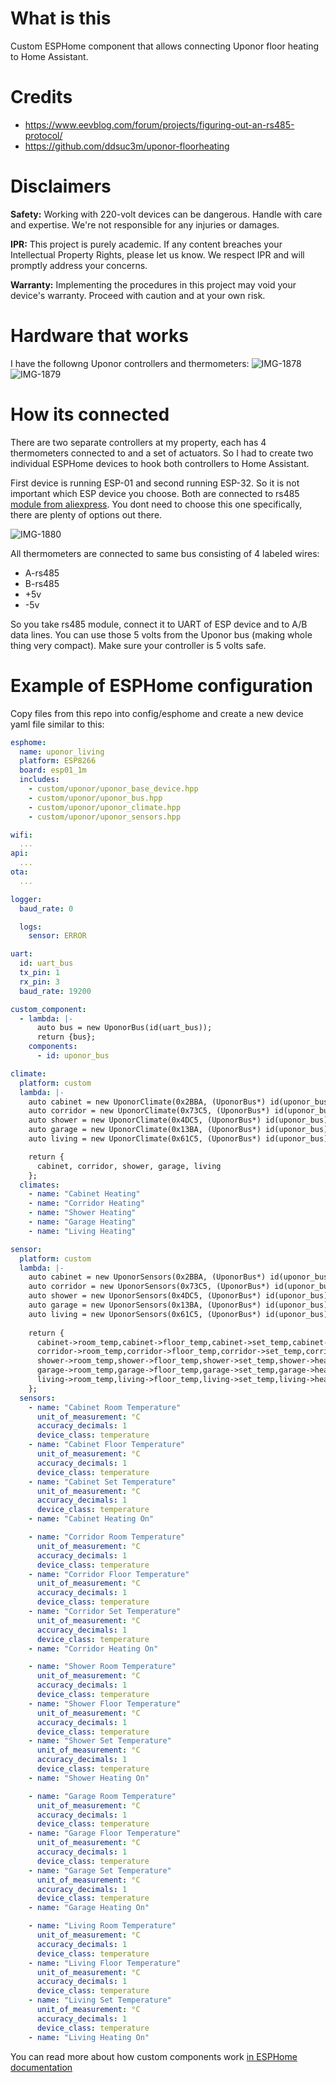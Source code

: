 # What is this

Custom ESPHome component that allows connecting Uponor floor heating to Home Assistant.

# Credits

- https://www.eevblog.com/forum/projects/figuring-out-an-rs485-protocol/
- https://github.com/ddsuc3m/uponor-floorheating

# Disclaimers

**Safety:** Working with 220-volt devices can be dangerous. Handle with care and expertise. We're not responsible for any injuries or damages.

**IPR:** This project is purely academic. If any content breaches your Intellectual Property Rights, please let us know. We respect IPR and will promptly address your concerns.

**Warranty:** Implementing the procedures in this project may void your device's warranty. Proceed with caution and at your own risk.

# Hardware that works

I have the followng Uponor controllers and thermometers:
![IMG-1878](https://github.com/jaxer/uponor/assets/202096/ea6d0e04-f4c3-4eab-9e98-0ccf560d3e62)
![IMG-1879](https://github.com/jaxer/uponor/assets/202096/1196b35e-383a-4d22-8dd2-d5e48add2870)

# How its connected

There are two separate controllers at my property, each has 4 thermometers connected to and a set of actuators.
So I had to create two individual ESPHome devices to hook both controllers to Home Assistant.

First device is running ESP-01 and second running ESP-32. So it is not important which ESP device you choose.
Both are connected to rs485 [module from aliexpress](https://www.aliexpress.com/item/32817720482.html?spm=a2g0o.order_list.order_list_main.30.789f180253LHvf). You dont need to choose this one specifically, there are plenty of options out there.

![IMG-1880](https://github.com/jaxer/uponor/assets/202096/d74dfc7d-894c-4b46-8b61-cf754bc57608)

All thermometers are connected to same bus consisting of 4 labeled wires:
- A-rs485
- B-rs485
- +5v
- -5v

So you take rs485 module, connect it to UART of ESP device and to A/B data lines. You can use those 5 volts from the Uponor bus (making whole thing very compact). Make sure your controller is 5 volts safe.

# Example of ESPHome configuration

Copy files from this repo into config/esphome and create a new device yaml file similar to this:

```yaml
esphome:
  name: uponor_living
  platform: ESP8266
  board: esp01_1m
  includes:
    - custom/uponor/uponor_base_device.hpp
    - custom/uponor/uponor_bus.hpp
    - custom/uponor/uponor_climate.hpp
    - custom/uponor/uponor_sensors.hpp

wifi:
  ...
api:
  ...
ota:
  ...

logger:
  baud_rate: 0

  logs:
    sensor: ERROR

uart:
  id: uart_bus
  tx_pin: 1
  rx_pin: 3
  baud_rate: 19200

custom_component:
  - lambda: |-
      auto bus = new UponorBus(id(uart_bus));
      return {bus};
    components:
      - id: uponor_bus

climate:
  platform: custom
  lambda: |-
    auto cabinet = new UponorClimate(0x2BBA, (UponorBus*) id(uponor_bus));
    auto corridor = new UponorClimate(0x73C5, (UponorBus*) id(uponor_bus));
    auto shower = new UponorClimate(0x4DC5, (UponorBus*) id(uponor_bus));
    auto garage = new UponorClimate(0x13BA, (UponorBus*) id(uponor_bus));
    auto living = new UponorClimate(0x61C5, (UponorBus*) id(uponor_bus));

    return {
      cabinet, corridor, shower, garage, living
    };
  climates:
    - name: "Cabinet Heating"
    - name: "Corridor Heating"
    - name: "Shower Heating"
    - name: "Garage Heating"
    - name: "Living Heating"

sensor:
  platform: custom
  lambda: |-
    auto cabinet = new UponorSensors(0x2BBA, (UponorBus*) id(uponor_bus));
    auto corridor = new UponorSensors(0x73C5, (UponorBus*) id(uponor_bus));
    auto shower = new UponorSensors(0x4DC5, (UponorBus*) id(uponor_bus));
    auto garage = new UponorSensors(0x13BA, (UponorBus*) id(uponor_bus));
    auto living = new UponorSensors(0x61C5, (UponorBus*) id(uponor_bus));
    
    return {
      cabinet->room_temp,cabinet->floor_temp,cabinet->set_temp,cabinet->heating,
      corridor->room_temp,corridor->floor_temp,corridor->set_temp,corridor->heating,
      shower->room_temp,shower->floor_temp,shower->set_temp,shower->heating,
      garage->room_temp,garage->floor_temp,garage->set_temp,garage->heating,
      living->room_temp,living->floor_temp,living->set_temp,living->heating,
    };
  sensors:
    - name: "Cabinet Room Temperature"
      unit_of_measurement: °C
      accuracy_decimals: 1
      device_class: temperature
    - name: "Cabinet Floor Temperature"
      unit_of_measurement: °C
      accuracy_decimals: 1
      device_class: temperature
    - name: "Cabinet Set Temperature"
      unit_of_measurement: °C
      accuracy_decimals: 1
      device_class: temperature
    - name: "Cabinet Heating On"

    - name: "Corridor Room Temperature"
      unit_of_measurement: °C
      accuracy_decimals: 1
      device_class: temperature
    - name: "Corridor Floor Temperature"
      unit_of_measurement: °C
      accuracy_decimals: 1
      device_class: temperature
    - name: "Corridor Set Temperature"
      unit_of_measurement: °C
      accuracy_decimals: 1
      device_class: temperature
    - name: "Corridor Heating On"

    - name: "Shower Room Temperature"
      unit_of_measurement: °C
      accuracy_decimals: 1
      device_class: temperature
    - name: "Shower Floor Temperature"
      unit_of_measurement: °C
      accuracy_decimals: 1
      device_class: temperature
    - name: "Shower Set Temperature"
      unit_of_measurement: °C
      accuracy_decimals: 1
      device_class: temperature
    - name: "Shower Heating On"

    - name: "Garage Room Temperature"
      unit_of_measurement: °C
      accuracy_decimals: 1
      device_class: temperature
    - name: "Garage Floor Temperature"
      unit_of_measurement: °C
      accuracy_decimals: 1
      device_class: temperature
    - name: "Garage Set Temperature"
      unit_of_measurement: °C
      accuracy_decimals: 1
      device_class: temperature
    - name: "Garage Heating On"

    - name: "Living Room Temperature"
      unit_of_measurement: °C
      accuracy_decimals: 1
      device_class: temperature
    - name: "Living Floor Temperature"
      unit_of_measurement: °C
      accuracy_decimals: 1
      device_class: temperature
    - name: "Living Set Temperature"
      unit_of_measurement: °C
      accuracy_decimals: 1
      device_class: temperature
    - name: "Living Heating On"
```

You can read more about how custom components work [in ESPHome documentation](https://esphome.io/custom/index.html)
